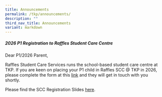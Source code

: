 ```yaml
---
title: Announcements
permalink: /tkp/announcements/
description: ""
third_nav_title: Announcements
variant: markdown
---
```

##### 2026 P1 Registration to Raffles Student Care Centre

Dear P1/2026 Parent,
        

Raffles Student Care Services runs the school-based student care centre at TKP. If you are keen on placing your P1 child in Raffles SCC @ TKP in 2026, please complete the form at this [link](https://docs.google.com/forms/d/e/1FAIpQLSdaS_6yTIykOAopZn95LWZfFbvT7P2shOjBJjdpBaBFeZPWqg/viewform) and they will get in touch with you shortly. 

Please find the SCC Registration Slides [here](https://tinyurl.com/bdhrfftr).